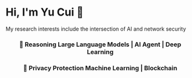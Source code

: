 # Hi, I'm Yu Cui 👋 
My research interests include the intersection of AI and network security
<div align="center">
  <h3>🚀 Reasoning Large Language Models | AI Agent | Deep Learning</h3>
  <h3>🚀 Privacy Protection Machine Learning | Blockchain </h3>
</div>
